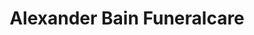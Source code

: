 ---
title: "Alexander Bain Funeralcare"
url: /forfar/alexander-bain-funeralcare/
shop: funeral directors
---